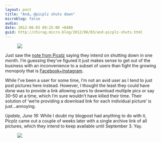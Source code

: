 ```yaml
---
layout: post
title: "And… @picplz shuts down"
microblog: false
audio: 
date: 2012-06-03 09:25:00 +0400
guid: http://chirag.micro.blog/2012/06/03/and-picplz-shuts.html
---
```

<figure><img src="https://cdtestweb.files.wordpress.com/2012/06/59003-0ln-z93l3hnepnz23.png"></figure><p>Just saw the <a href="http://blog.picplz.com/day/2012/06/01/" target="_blank">note from Picplz</a> saying they intend on shutting down in one month. I’m guessing they’ve figured it just makes sense to get out of the business with an inconvenience to a subset of users than fight the growing monopoly that is <a href="https://www.facebook.com/zuck/posts/10100318398827991" target="_blank">Facebook+Instagram</a>.</p>
<p>While I’ve been a user for some time, I’m not an avid user as I tend to just post pictures here instead. However, I thought the least they could have done was to provide a link allowing users to download multiple pics or say 30–50 at a time, which I’m sure wouldn’t have killed their time. Their solution of ‘we’re providing a download link for each individual picture’ is just…annoying.</p>
<p><em>Update, June 16:</em> While I doubt my blogpost had anything to do with it, Picplz came out a couple of weeks later with a single archive link of all pictures, which they intend to keep available until September 3. Yay.</p>
<figure><img src="https://cdtestweb.files.wordpress.com/2012/06/d5c81-03vpsupdteoybi5z4.png"></figure>
